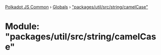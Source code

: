 [Polkadot JS Common](../README.md) › [Globals](../globals.md) › ["packages/util/src/string/camelCase"](_packages_util_src_string_camelcase_.md)

# Module: "packages/util/src/string/camelCase"


